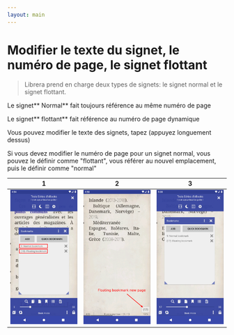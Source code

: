 ```yaml
---
layout: main
---
```


# Modifier le texte du signet, le numéro de page, le signet flottant

> Librera prend en charge deux types de signets: le signet normal et le signet flottant.

Le signet** Normal** fait toujours référence au même numéro de page

Le signet** flottant** fait référence au numéro de page dynamique

Vous pouvez modifier le texte des signets, tapez (appuyez longuement dessus)

Si vous devez modifier le numéro de page pour un signet normal, vous pouvez le définir comme &quot;flottant&quot;, vous référer au nouvel emplacement, puis le définir comme &quot;normal&quot;



|1|2|3|
|-|-|-|
|![](1.png)|![](2.png)|![](3.png)|


